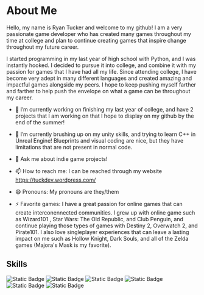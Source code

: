 # About Me

Hello, my name is Ryan Tucker and welcome to my github! I am a very passionate game developer who has created many games throughout my time at college and plan to continue creating games that inspire change throughout my future career.

I started programming in my last year of high school with Python, and I was instantly hooked. I decided to pursue it into college, and combine it with my passion for games that I have had all my life. Since attending college, I have become very adept in many different languages and created amazing and impactful games alongside my peers. I hope to keep pushing myself farther and farther to help push the envelope on what a game can be throughout my career. 


- 🔭 I’m currently working on finishing my last year of college, and have 2 projects that I am working on that I hope to display on my github by the end of the summer!
  
- 🌱 I’m currently brushing up on my unity skills, and trying to learn C++ in Unreal Engine! Blueprints and visual coding are nice, but they have limitations that are not present in normal code.
  
- 💬 Ask me about indie game projects!
  
- 📫 How to reach me: I can be reached through my website https://tuckdev.wordpress.com/
  
- 😄 Pronouns: My pronouns are they/them
  
- ⚡ Favorite games: I have a great passion for online games that can create interconennected communities. I grew up with online game such as Wizard101 , Star Wars: The Old Republic, and Club Penguin, and continue playing those types of games with Destiny 2, Overwatch 2, and Pirate101. I also love singleplayer experiences that can leave a lasting impact on me such as Hollow Knight, Dark Souls, and all of the Zelda games (Majora's Mask is my favorite).
  
## Skills
![Static Badge](https://img.shields.io/badge/unity-blue)  ![Static Badge](https://img.shields.io/badge/unreal-lightblue) ![Static Badge](https://img.shields.io/badge/C%2B%2B-purple) ![Static Badge](https://img.shields.io/badge/C%23-purple) ![Static Badge](https://img.shields.io/badge/scrum-blue) ![Static Badge](https://img.shields.io/badge/agile-red)



 
